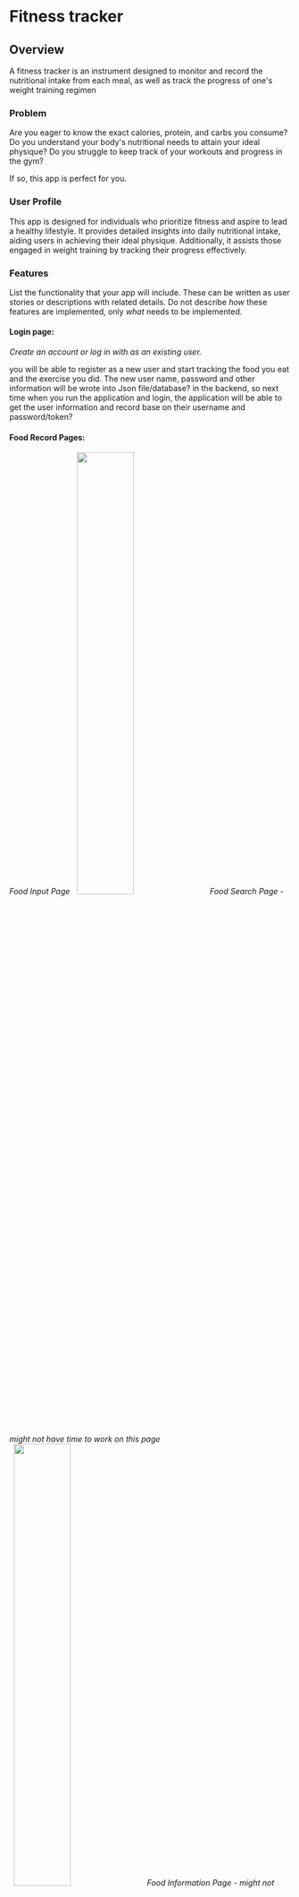 # Fitness tracker


## Overview

 A fitness tracker is an instrument designed to monitor and record the nutritional intake from each meal, as well as track the progress of one's weight training regimen


### Problem

Are you eager to know the exact calories, protein, and carbs you consume? Do you understand your body's nutritional needs to attain your ideal physique? Do you struggle to keep track of your workouts and progress in the gym? 

If so, this app is perfect for you.

### User Profile

This app is designed for individuals who prioritize fitness and aspire to lead a healthy lifestyle. It provides detailed insights into daily nutritional intake, aiding users in achieving their ideal physique. Additionally, it assists those engaged in weight training by tracking their progress effectively.
  

### Features
List the functionality that your app will include. These can be written as user stories or descriptions with related details. Do not describe _how_ these features are implemented, only _what_ needs to be implemented.
#### **Login page:**
*Create an account or log in with as an existing user.* 

you will be able to register as a new user and start tracking the food you eat and the exercise you did. 
The new user name, password and other information will be wrote into Json file/database? in the backend, so next time when you run the application and login, the application will be able to get the user information and record base on their username and password/token?

#### **Food Record Pages:**
*Food Input Page*
<img  src="./readme-images/example_1_FoodInputPage.png"  width="45%"  style="margin: 0 0.5rem"/>
*Food Search Page - might not have time to work on this page*
  <img  src="./readme-images/example_option_SearchFoodPage.png"  width="45%"  style="margin: 0 0.5rem"  />
  *Food Information Page - might not have time to work on this page*
  <p  style="text-align: center">
<img  src="./readme-images/example_option_FoodInformationPage.png"  width="45%"  style="margin: 0 0.5rem"  />
<img  src="./readme-images/example_option_FoodInformationPage_2.png"  width="45%"  style="margin: 0 0.5rem"  />
</p>
*Food Detail Page - might not have time to work on this page*
<img  src="./readme-images/example_option_FoodDetailPage.png"  width="45%"  style="margin: 0 0.5rem"  />
  
#### **Exercise Record Pages:**
*Exercise Input Page*
On the side bar, list the weight and date the user used latest time when they did the same exercise 
Add one more input for note about the feeling while doing the exercise
choice upper body or lower body training on top left
<img  src="./readme-images/example_exercise_input.png"  width="45%"  style="margin: 0 0.5rem"  />
*Single Exercise Input Page - might not need this page*
Add one more input for note about the feeling while doing the exercise
<img  src="./readme-images/example_singleExercise_input.png"  width="45%"  style="margin: 0 0.5rem"  />

## Implementation

List technologies that will be used in your app, including any libraries to save time or provide more functionality. Be sure to research any potential limitations.
  

### Tech Stack
- React
- JavaScript
- MySQL
- Express
- Client libraries:
	- react
	- react-router
	- axios

- Server libraries:
	- knex
	- express
	- multer?
	- bcrypt?


### APIs
I might need to download an api and save it as a knex seed.
1. I need an Api for food nuration information, better including image for each food.
2. I might also need a Api for commit weight training exercise, with images for each exercise.

  

### Sitemap

  

List the pages of your app with brief descriptions. You can show this visually, or write it out.

  

### Mockups

  

Provide visuals of your app's screens. You can use tools like Figma or pictures of hand-drawn sketches.

  

### Data

  

Describe your data and the relationships between them. You can show this visually using diagrams, or write it out.

  

### Endpoints

  

List endpoints that your server will implement, including HTTP methods, parameters, and example responses.

  

### Auth

  

Does your project include any login or user profile functionality? If so, describe how authentication/authorization will be implemented.

  

## Roadmap

  

Scope your project as a sprint. Break down the tasks that will need to be completed and map out timeframes for implementation. Think about what you can reasonably complete before the due date. The more detail you provide, the easier it will be to build.

  

## Nice-to-haves

  

Your project will be marked based on what you committed to in the above document. Under nice-to-haves, you can list any additional features you may complete if you have extra time, or after finishing.